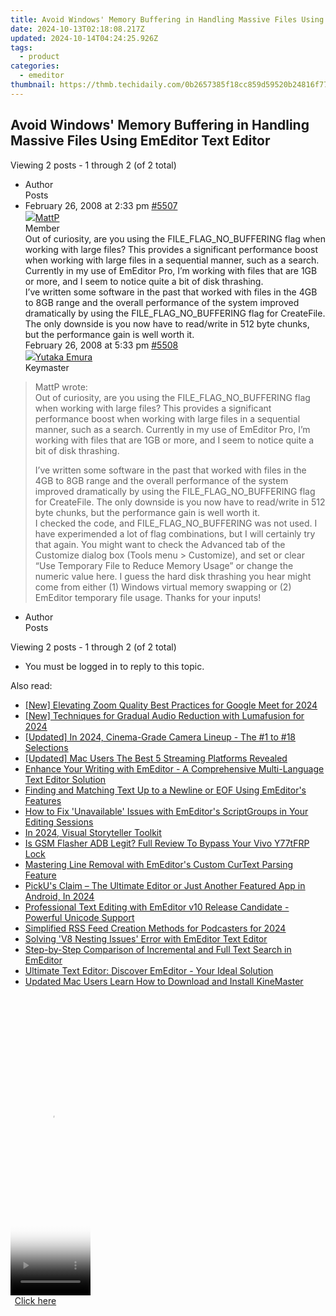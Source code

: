 ```yaml
---
title: Avoid Windows' Memory Buffering in Handling Massive Files Using EmEditor Text Editor
date: 2024-10-13T02:18:08.217Z
updated: 2024-10-14T04:24:25.926Z
tags:
  - product
categories:
  - emeditor
thumbnail: https://thmb.techidaily.com/0b2657385f18cc859d59520b24816f771e8e749f151532892ba053a97dc454cb.jpg
---
```


## Avoid Windows' Memory Buffering in Handling Massive Files Using EmEditor Text Editor

Viewing 2 posts - 1 through 2 (of 2 total)

* Author  
Posts
* February 26, 2008 at 2:33 pm [#5507](https://tools.techidaily.com/emeditor/products/)  
[![](https://secure.gravatar.com/avatar/f1acb3fbde4e523cd2b85c48dea8bcd3?s=80&d=identicon&r=g)MattP](https://www.emeditor.com/forums/users/MattP/ "View MattP's profile")  
Member  
Out of curiosity, are you using the FILE\_FLAG\_NO\_BUFFERING flag when working with large files? This provides a significant performance boost when working with large files in a sequential manner, such as a search. Currently in my use of EmEditor Pro, I’m working with files that are 1GB or more, and I seem to notice quite a bit of disk thrashing.  
 I’ve written some software in the past that worked with files in the 4GB to 8GB range and the overall performance of the system improved dramatically by using the FILE\_FLAG\_NO\_BUFFERING flag for CreateFile. The only downside is you now have to read/write in 512 byte chunks, but the performance gain is well worth it.  
February 26, 2008 at 5:33 pm [#5508](https://tools.techidaily.com/emeditor/products/)  
[![](https://secure.gravatar.com/avatar/a0a6377144ed3636f985d87303f65ed2?s=80&d=identicon&r=g)Yutaka Emura](https://www.emeditor.com/forums/users/yemura/ "View Yutaka Emura's profile")  
Keymaster  
> MattP wrote:  
> Out of curiosity, are you using the FILE\_FLAG\_NO\_BUFFERING flag when working with large files? This provides a significant performance boost when working with large files in a sequential manner, such as a search. Currently in my use of EmEditor Pro, I’m working with files that are 1GB or more, and I seem to notice quite a bit of disk thrashing.  
>  
> I’ve written some software in the past that worked with files in the 4GB to 8GB range and the overall performance of the system improved dramatically by using the FILE\_FLAG\_NO\_BUFFERING flag for CreateFile. The only downside is you now have to read/write in 512 byte chunks, but the performance gain is well worth it.  
 I checked the code, and FILE\_FLAG\_NO\_BUFFERING was not used. I have experimended a lot of flag combinations, but I will certainly try that again. You might want to check the Advanced tab of the Customize dialog box (Tools menu > Customize), and set or clear “Use Temporary File to Reduce Memory Usage” or change the numeric value here. I guess the hard disk thrashing you hear might come from either (1) Windows virtual memory swapping or (2) EmEditor temporary file usage. Thanks for your inputs!
* Author  
Posts

Viewing 2 posts - 1 through 2 (of 2 total)

* You must be logged in to reply to this topic.

<ins class="adsbygoogle"
     style="display:block"
     data-ad-format="autorelaxed"
     data-ad-client="ca-pub-7571918770474297"
     data-ad-slot="1223367746"></ins>

<ins class="adsbygoogle"
     style="display:block"
     data-ad-client="ca-pub-7571918770474297"
     data-ad-slot="8358498916"
     data-ad-format="auto"
     data-full-width-responsive="true"></ins>

<span class="atpl-alsoreadstyle">Also read:</span>
<div><ul>
<li><a href="https://fox-cloud.techidaily.com/new-elevating-zoom-quality-best-practices-for-google-meet-for-2024/"><u>[New] Elevating Zoom Quality Best Practices for Google Meet for 2024</u></a></li>
<li><a href="https://fox-blue.techidaily.com/new-techniques-for-gradual-audio-reduction-with-lumafusion-for-2024/"><u>[New] Techniques for Gradual Audio Reduction with Lumafusion for 2024</u></a></li>
<li><a href="https://article-helps.techidaily.com/updated-in-2024-cinema-grade-camera-lineup-the-1-to-18-selections/"><u>[Updated] In 2024, Cinema-Grade Camera Lineup - The #1 to #18 Selections</u></a></li>
<li><a href="https://extra-skills.techidaily.com/updated-mac-users-the-best-5-streaming-platforms-revealed/"><u>[Updated] Mac Users The Best 5 Streaming Platforms Revealed</u></a></li>
<li><a href="https://win-lab.techidaily.com/enhance-your-writing-with-emeditor-a-comprehensive-multi-language-text-editor-solution/"><u>Enhance Your Writing with EmEditor - A Comprehensive Multi-Language Text Editor Solution</u></a></li>
<li><a href="https://win-lab.techidaily.com/finding-and-matching-text-up-to-a-newline-or-eof-using-emeditors-features/"><u>Finding and Matching Text Up to a Newline or EOF Using EmEditor's Features</u></a></li>
<li><a href="https://win-lab.techidaily.com/how-to-fix-unavailable-issues-with-emeditors-scriptgroups-in-your-editing-sessions/"><u>How to Fix 'Unavailable' Issues with EmEditor's ScriptGroups in Your Editing Sessions</u></a></li>
<li><a href="https://facebook-video-share.techidaily.com/in-2024-visual-storyteller-toolkit/"><u>In 2024, Visual Storyteller Toolkit</u></a></li>
<li><a href="https://bypass-frp.techidaily.com/is-gsm-flasher-adb-legit-full-review-to-bypass-your-vivo-y77tfrp-lock-by-drfone-android/"><u>Is GSM Flasher ADB Legit? Full Review To Bypass Your Vivo Y77tFRP Lock</u></a></li>
<li><a href="https://win-lab.techidaily.com/mastering-line-removal-with-emeditors-custom-curtext-parsing-feature/"><u>Mastering Line Removal with EmEditor's Custom CurText Parsing Feature</u></a></li>
<li><a href="https://extra-skills.techidaily.com/pickus-claim-the-ultimate-editor-or-just-another-featured-app-in-android-in-2024/"><u>PickU's Claim – The Ultimate Editor or Just Another Featured App in Android, In 2024</u></a></li>
<li><a href="https://win-lab.techidaily.com/professional-text-editing-with-emeditor-v10-release-candidate-powerful-unicode-support/"><u>Professional Text Editing with EmEditor v10 Release Candidate - Powerful Unicode Support</u></a></li>
<li><a href="https://extra-skills.techidaily.com/simplified-rss-feed-creation-methods-for-podcasters-for-2024/"><u>Simplified RSS Feed Creation Methods for Podcasters for 2024</u></a></li>
<li><a href="https://win-lab.techidaily.com/solving-v8-nesting-issues-error-with-emeditor-text-editor/"><u>Solving 'V8 Nesting Issues' Error with EmEditor Text Editor</u></a></li>
<li><a href="https://win-lab.techidaily.com/step-by-step-comparison-of-incremental-and-full-text-search-in-emeditor/"><u>Step-by-Step Comparison of Incremental and Full Text Search in EmEditor</u></a></li>
<li><a href="https://win-lab.techidaily.com/ultimate-text-editor-discover-emeditor-your-ideal-solution/"><u>Ultimate Text Editor: Discover EmEditor - Your Ideal Solution</u></a></li>
<li><a href="https://smart-video-editing.techidaily.com/updated-mac-users-learn-how-to-download-and-install-kinemaster/"><u>Updated Mac Users Learn How to Download and Install KineMaster</u></a></li>
</ul></div>

<!-- affiliate ads begin -->
<span id="1975658">
					<video width="128" height="480" style="cursor:pointer"
           poster="//a.impactradius-go.com/display-clicktoplayimage/1975658.png"
           onclick="if(!this.playClicked){this.play();this.setAttribute('controls',true);this.playClicked=true;}">
	   <source src="//a.impactradius-go.com/display-ad/22993-1975658">
	   <img src="//a.impactradius-go.com/display-clicktoplayimage/1975658.png" style="border: none; height: 100%; width: 100%; object-fit: contain">
	</video>
	<div style="width:80px;text-align:center"><a href="javascript:window.open(decodeURIComponent('https%3A%2F%2Fhomestyler.sjv.io%2Fc%2F5597632%2F1975658%2F22993'), '_blank');void(0);">Click here</a></div>
</span>
<img height="0" width="0" src="https://imp.pxf.io/i/5597632/1975658/22993" style="position:absolute;visibility:hidden;" border="0" />
<!-- affiliate ads end -->

